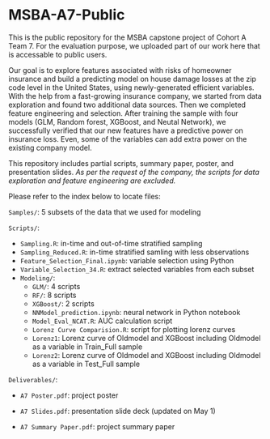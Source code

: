 # MSBA-A7-Public
This is the public repository for the MSBA capstone project of Cohort A Team 7. For the evaluation purpose, we uploaded part of our work here that is accessable to public users.

Our goal is to explore features associated with risks of homeowner insurance and build a predicting model on house damage losses at the zip code level in the United States, using newly-generated efficient variables. With the help from a fast-growing insurance company, we started from data exploration and found two additional data sources. Then we completed feature engineering and selection. After training the sample with four models (GLM, Random forest, XGBoost, and Neutal Network), we successfully verified that our new features have a predictive power on insurance loss. Even, some of the variables can add extra power on the existing company model.

This repository includes partial scripts, summary paper, poster, and presentation slides. 
*As per the request of the company, the scripts for data exploration and feature engineering are excluded.*

Please refer to the index below to locate files:

`Samples/`: 5 subsets of the data that we used for modeling

`Scripts/`:
* `Sampling.R`: in-time and out-of-time stratified sampling
* `Sampling_Reduced.R`: in-time stratified samling with less observations
* `Feature_Selection_Final.ipynb`: variable selection using Python
* `Variable_Selection_34.R`: extract selected variables from each subset
* `Modeling/`:
   - `GLM/`: 4 scripts
   - `RF/`: 8 scripts
   - `XGBoost/`: 2 scripts
   - `NNModel_prediction.ipynb`: neural network in Python notebook
   - `Model_Eval_NCAT.R`: AUC calculation script
   - `Lorenz Curve Comparision.R`: script for plotting lorenz curves
   - `Lorenz1`: Lorenz curve of Oldmodel and XGBoost including Oldmodel as a variable in Train_Full sample
   - `Lorenz2`: Lorenz curve of Oldmodel and XGBoost including Oldmodel as a variable in Test_Full sample
   
`Deliverables/`:

* `A7 Poster.pdf`: project poster

* `A7 Slides.pdf`: presentation slide deck (updated on May 1)

* `A7 Summary Paper.pdf`: project summary paper



